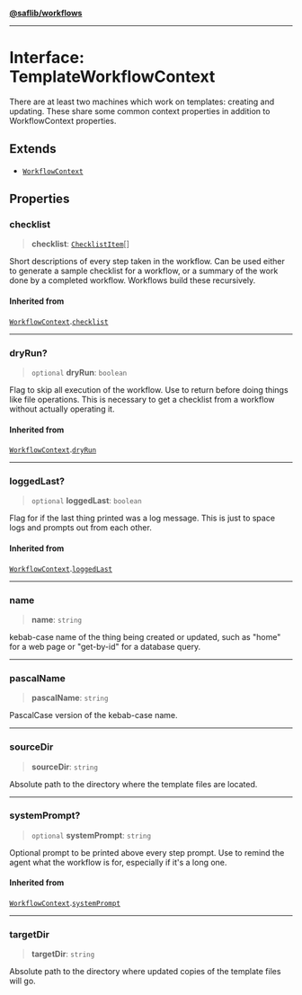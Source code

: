 [**@saflib/workflows**](../index.md)

---

# Interface: TemplateWorkflowContext

There are at least two machines which work on templates: creating
and updating. These share some common context properties in addition
to WorkflowContext properties.

## Extends

- [`WorkflowContext`](WorkflowContext.md)

## Properties

### checklist

> **checklist**: [`ChecklistItem`](ChecklistItem.md)[]

Short descriptions of every step taken in the workflow. Can be used
either to generate a sample checklist for a workflow, or a summary
of the work done by a completed workflow. Workflows build these recursively.

#### Inherited from

[`WorkflowContext`](WorkflowContext.md).[`checklist`](WorkflowContext.md#checklist)

---

### dryRun?

> `optional` **dryRun**: `boolean`

Flag to skip all execution of the workflow. Use to return before doing things
like file operations. This is necessary to get a checklist from a workflow
without actually operating it.

#### Inherited from

[`WorkflowContext`](WorkflowContext.md).[`dryRun`](WorkflowContext.md#dryrun)

---

### loggedLast?

> `optional` **loggedLast**: `boolean`

Flag for if the last thing printed was a log message. This is just
to space logs and prompts out from each other.

#### Inherited from

[`WorkflowContext`](WorkflowContext.md).[`loggedLast`](WorkflowContext.md#loggedlast)

---

### name

> **name**: `string`

kebab-case name of the thing being created or updated, such as
"home" for a web page or "get-by-id" for a database query.

---

### pascalName

> **pascalName**: `string`

PascalCase version of the kebab-case name.

---

### sourceDir

> **sourceDir**: `string`

Absolute path to the directory where the template files are located.

---

### systemPrompt?

> `optional` **systemPrompt**: `string`

Optional prompt to be printed above every step prompt. Use to remind the
agent what the workflow is for, especially if it's a long one.

#### Inherited from

[`WorkflowContext`](WorkflowContext.md).[`systemPrompt`](WorkflowContext.md#systemprompt)

---

### targetDir

> **targetDir**: `string`

Absolute path to the directory where updated copies of the template files will go.
